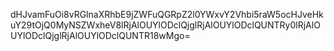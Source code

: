 dHJvamFuOi8vRGlnaXRhbE9jZWFuQGRpZ2l0YWxvY2Vhbi5raW5ocHJveHkuY29tOjQ0MyNSZWxheV8lRjAlOUYlODclQjglRjAlOUYlODclQUNTRy0lRjAlOUYlODclQjglRjAlOUYlODclQUNTR18wMgo=